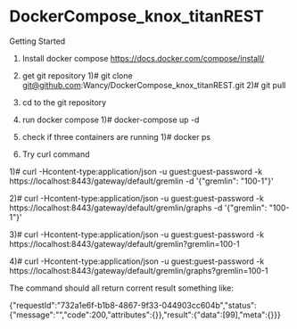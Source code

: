 # DockerCompose_knox_titanREST
Getting Started
1. Install docker compose https://docs.docker.com/compose/install/

2. get git repository
1)# git clone git@github.com:Wancy/DockerCompose_knox_titanREST.git
2)# git pull
3. cd to the git repository
4. run docker compose
1)# docker-compose up -d
5. check if three containers are running
1)# docker ps

6. Try curl command

1)# curl  -Hcontent-type:application/json -u guest:guest-password -k  https://localhost:8443/gateway/default/gremlin -d '{"gremlin": "100-1"}'

2)# curl  -Hcontent-type:application/json -u guest:guest-password -k  https://localhost:8443/gateway/default/gremlin/graphs -d '{"gremlin": "100-1"}'

3)# curl  -Hcontent-type:application/json -u guest:guest-password -k  https://localhost:8443/gateway/default/gremlin?gremlin=100-1

4)# curl  -Hcontent-type:application/json -u guest:guest-password -k  https://localhost:8443/gateway/default/gremlin/graphs?gremlin=100-1

The command should all return corrent result something like:

{"requestId":"732a1e6f-b1b8-4867-9f33-044903cc604b","status":{"message":"","code":200,"attributes":{}},"result":{"data":[99],"meta":{}}}



